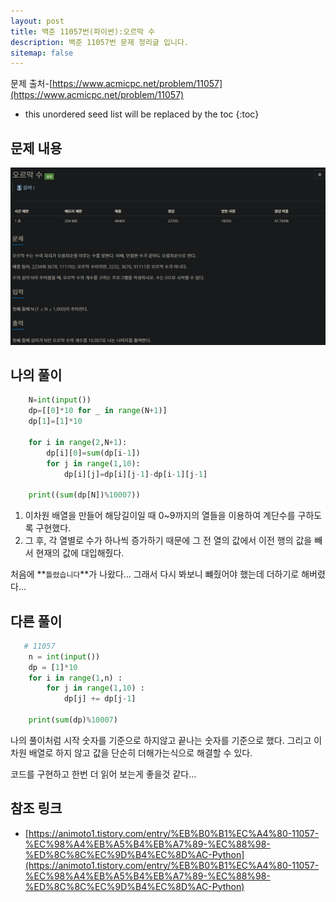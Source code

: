 ```yaml
---
layout: post
title: 백준 11057번(파이썬):오르막 수
description: 백준 11057번 문제 정리글 입니다.
sitemap: false
---
```

문제 출처-[https://www.acmicpc.net/problem/11057](https://www.acmicpc.net/problem/11057)

* this unordered seed list will be replaced by the toc
{:toc}

## 문제 내용
![백준 1309번](/assets/img/blog/bj11057.png)

## 나의 풀이

~~~python
    N=int(input())
    dp=[[0]*10 for _ in range(N+1)]
    dp[1]=[1]*10

    for i in range(2,N+1):
        dp[i][0]=sum(dp[i-1])
        for j in range(1,10):
            dp[i][j]=dp[i][j-1]-dp[i-1][j-1]

    print((sum(dp[N])%10007))
~~~

1. 이차원 배열을 만들어 해당길이일 때 0~9까지의 열들을 이용하여 계단수를 구하도록 구현했다.
2. 그 후, 각 열별로 수가 하나씩 증가하기 때문에 그 전 열의 값에서 이전 행의 값을 빼서 현재의 값에 대입해줬다.

처음에 **`틀렸습니다`**가 나왔다... 그래서 다시 봐보니 뺴줬어야 했는데 더하기로 해버렸다...

## 다른 풀이

~~~python
   # 11057
    n = int(input())
    dp = [1]*10
    for i in range(1,n) :
        for j in range(1,10) :
            dp[j] += dp[j-1]

    print(sum(dp)%10007)
~~~

나의 풀이처럼 시작 숫자를 기준으로 하지않고 끝나는 숫자를 기준으로 했다. 그리고 이차원 배열로 하지 않고 값을 단순히 더해가는식으로 해결할 수 있다.

코드를 구현하고 한번 더 읽어 보는게 좋을것 같다...

## **참조 링크** 

- [https://animoto1.tistory.com/entry/%EB%B0%B1%EC%A4%80-11057-%EC%98%A4%EB%A5%B4%EB%A7%89-%EC%88%98-%ED%8C%8C%EC%9D%B4%EC%8D%AC-Python](https://animoto1.tistory.com/entry/%EB%B0%B1%EC%A4%80-11057-%EC%98%A4%EB%A5%B4%EB%A7%89-%EC%88%98-%ED%8C%8C%EC%9D%B4%EC%8D%AC-Python)